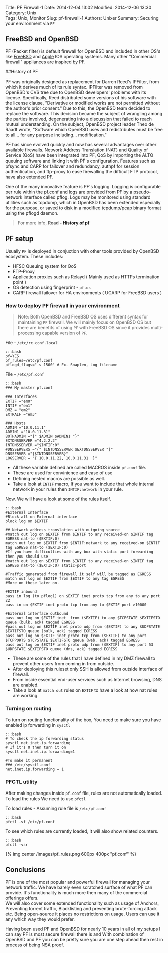 Title: PF Firewall-1
Date: 2014-12-04 13:02
Modified: 2014-12-06 13:30
Category: Unix    
Tags: Unix, Monitor
Slug: pf-firewall-1 
Authors: Unixer
Summary: Securing your environment via `PF`

## FreeBSD and OpenBSD 
PF (Packet filter) is default firewall for OpenBSD and included in other OS's like [FreeBSD](http://www.freebsd.org) and [Apple](http://www.apple.com "Apple") IOS operating systems. Many other "Commercial firewall" appliances are inspired by PF.

##History of PF

PF was originally designed as replacement for Darren Reed's IPFilter, from which it derives much of its rule syntax. IPFilter was removed from OpenBSD's CVS tree due to OpenBSD developers' problems with its license. Specifically, Reed distributed some versions of his software with the license clause, "Derivative or modified works are not permitted without the author's prior consent." Due to this, the OpenBSD team decided to replace the software. This decision became the subject of wrangling among the parties involved, degenerating into a discussion that failed to reach mutual understanding. On the subject, OpenBSD project leader Theo de Raadt wrote, "Software which OpenBSD uses and redistributes must be free to all... for any purpose including... modification."

PF has since evolved quickly and now has several advantages over other available firewalls. Network Address Translation (NAT) and Quality of Service (QoS) have been integrated into PF, QoS by importing the ALTQ queuing software and linking it with PF's configuration. Features such as pfsync and CARP for failover and redundancy, authpf for session authentication, and ftp-proxy to ease firewalling the difficult FTP protocol, have also extended PF.

One of the many innovative feature is PF's logging. Logging is configurable per rule within the pf.conf and logs are provided from PF by a pseudo-network interface called pflog. Logs may be monitored using standard utilities such as tcpdump, which in OpenBSD has been extended especially for the purpose, or saved to disk in a modified tcpdump/pcap binary format using the pflogd daemon.

> For more info, **Read  - [History of pf](http://en.wikipedia.org/wiki/PF_%28firewall%29)**

## PF setup
Usually `PF` is deployed  in conjuction with other tools provided by OpenBSD ecosystem.
These includes:
* HFSC Queuing system for QoS
* FTP-Proxy
* Application proxies such as Relayd ( Mainly used as HTTPs termination point )
* OS detection using fingerprint - `pf.os`
* CARP firewall failover for HA environments ( UCARP for FreeBSD users )

### How to deploy PF firewall in your environment

> Note: Both OpenBSD and FreeBSD OS uses different syntax for maintaining `PF` firewall.
> We will mainly focus on OpenBSD OS but there are benefits of using `PF` with FreeBSD OS since it provides multi-processing capable version of `PF`.

<!--{% include_code pf.conf [lang:sh] [pf.conf] %}-->

File - `/etc/rc.conf.local`

    :::bash
    pf=YES
    pf_rules=/etc/pf.conf
    pflogd_flags="-s 1500" # Ex. Snaplen, Log filename 

File - `/etc/pf.conf`

    :::bash
    ### My master pf.conf

    ### Interfaces
    EXTIF ="em0"
    INTIF ="em1"
    DMZ = "em2"
    EXTRAIF ="em3"

    ### Hosts
	ADMIN ="10.0.11.1"
    ADMIN1 ="10.0.11.31"
    BOTHADMIN ="{" $ADMIN $ADMIN1 "}"
    EXTDNSSERVER ="4.2.2.2"
    INTDNSSERVER ="$INTIF:0"
    #DNSSERVERS ="{" $INTDNSSERVER $EXTDNSSERVER "}"
    DNSSERVER ="{$INTDNSSERVER}"
    LOGSERVER = "{ 10.0.11.22, 10.0.11.31  }"

* All these variable defined are called MACROS inside `pf.conf` file.
* These are used for convinience and ease of use
* Defining nested macros are possible as well.
* Take a look at `INTIF` macro, If you want to include that whole internal network in your rules then `INTIF:network` in your rule.

Now, We will have a look at some of the rules itself.

    :::bash
    #External Interface
    #Block all on External interface
    block log on $EXTIF

    ## Network address translation with outgoing source 
    #match out log on $EXTIF from $INTIF to any received-on $INTIF tag EGRESS nat-to ($EXTIF:0) 
    match out log on $EXTIF from $INTIF:network to any received-on $INTIF tag EGRESS nat-to ($EXTIF:0)
    #If you have difficulties with any box with static port forwarding then you should use
    #match out log on $EXTIF from $INTIF to any received-on $INTIF tag EGRESS nat-to ($EXTIF:0) static-port

    #Traffic generated from firewall it self will be tagged as EGRESS
    match out log on $EXTIF from $EXTIF to any tag EGRESS
    #More on these later on.

    #EXTIF inbound
    pass in log (to pflog1) on $EXTIF inet proto tcp from any to any port 22 
    pass in on $EXTIF inet proto tcp from any to $EXTIF port >10000

    #External interface outbound
    pass out log on $EXTIF inet  from ($EXTIF) to any $TCPSTATE $EXTIFSTO queue (bulk, ack) tagged EGRESS
    #pass out log on $EXTIF inet proto udp from ($EXTIF) to any $UDPSTATE $EXTIFSTO queue (bulk, ack) tagged EGRESS
    pass out log on $EXTIF inet proto tcp from ($EXTIF) to any port $TCPPORTS $TCPSTATE $EXTIFSTO queue (web, ack) tagged EGRESS
    pass out log on $EXTIF inet proto udp from ($EXTIF) to any port 53 $UDPSTATE $EXTIFSTO queue (dns, ack) tagged EGRESS

* These are some of the rules that I have defined in my DMZ firewall to prevent other users from coming in from outside.
* After deploying this ruleset only SSH is allowed from outside interface of firewall. 
* From inside essential end-user services such as Internet browsing, DNS are enabled. 
* Take a look at `match out` rules on `EXTIF` to have a look at how nat rules are working. 

### Turning on routing
To turn on routing functionality of the box, You need to make sure you have enabled ip forwarding in `sysctl`

    :::bash
    # To check the ip forwarding status
    sysctl net.inet.ip.forwarding
    # If it's 0 then turn it on
    sysctl net.inet.ip.forwarding=1

    #To make it permanent 
    ### /etc/sysctl.conf
    net.inet.ip.forwarding = 1

### PFCTL utility
After making changes inside `pf.conf` file, rules are not automatically loaded. To load the rules We need to use `pfctl`

To load rules - Assuming rule file is `/etc/pf.conf`

    :::bash
    pfctl -vf /etc/pf.conf

To see which rules are currently loaded, It will also show related counters. 

    :::bash
    pfctl -vsr 

{% img center /images/pf_rules.png 600px 400px "pf.conf" %}


## Conclusions
PF is one of the most popular and powerful firewall for managing your network traffic. We have barely even scratched surface of what PF can provide. It's functionality is much more then many of the commercial offerings offers.  
We will also cover some extended functionality such as usage of Anchors, Preventing torrent traffic, Blacklisting and preventing brute-forcing attack etc.
Being open-source it places no restrictions on usage. Users can use it any which way they would prefer.  

Having been used PF and OpenBSD for nearly 10 years in all of my setups I can say PF is most secure firewall there is and With combination of OpenBSD and PF you can be pretty sure you are one step ahead then rest  in process of being NSA proof.


